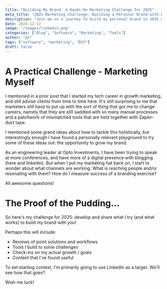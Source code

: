```yaml
---
title: "Building My Brand: A Hands-On Marketing Challenge for 2025"
meta_title: "2025 Marketing Challenge: Building a Personal Brand with Fresh Strategies"
description: "Join me on a journey to build my personal brand in 2025 using innovative marketing strategies and tools. Explore practical insights and learnings from my experiences in growth marketing and engineering leadership."
date: 2024-12-13
image: "/images/linkedin.png"
categories: ["Blog", "Software", "Marketing", "Tools"]
author: "pk"
tags: ["software", "marketing", "DIY"]
draft: false
---
```


# A Practical Challenge - Marketing Myself

I mentioned in a prior post that I started my tech career in growth marketing, and still advise clients from time to time here.
It's still surprising to me that marketers still have to put up with the sort of thing that got me to change careers, namely that
they are still saddled with so many manual processes and a patchwork of mismatched tools that are held together with Zapier-duct tape.

I mentioned some grand ideas about how to tackle this holistically, but interestingly enough I have found a personally relevant playground
to try some of these ideas out: the opportunity to grow my brand.

As an engineering leader at Opto Investments, I have been trying to speak at more conferences, and have more of a digital presence
with blogging (here and linkedin). But when I put my marketing hat back on, I start to wonder about what channels are working. 
What is reaching people and/or resonating with them? How do I measure success of a branding exercise?

All awesome questions!


# The Proof of the Pudding...

So here's my challenge for 2025: develop and share what I try (and what works) to build my brand with you!

Perhaps this will include:
- Reviews of point solutions and workflows
- Tools I build to solve challenges
- Check-ins on my actual growth / goals
- Content that I've found useful

To set starting context, I'm primarily going to use LinkedIn as a target. We'll see how that goes?

Wish me luck!
